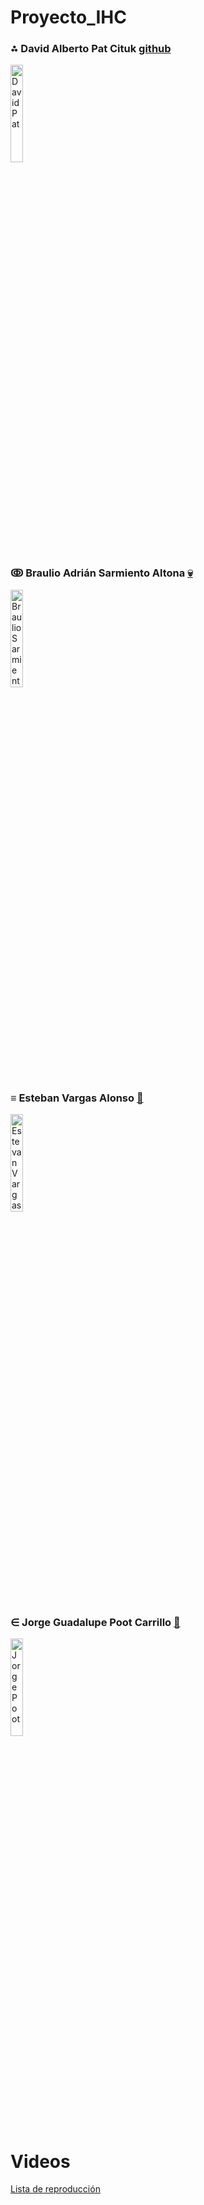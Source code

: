 # Proyecto_IHC

<h3 >⁂ David Alberto Pat Cituk <a href="https://github.com/IDPatI" target="_blank">
     github
</a></h3>

<img style="horizontal-align:center" width="20%" src="https://user-images.githubusercontent.com/95386020/187352524-56ab9f85-d414-4adb-b655-c4153a734a08.jpeg"
     alt="David Pat"
     />
     
<h3 >ↂ Braulio Adrián Sarmiento Altona <a href="https://github.com/Peopledbear52" target="_blank">
     💀
</a></h3>

<img style="horizontal-align:center" width="20%" src="https://user-images.githubusercontent.com/95386020/232571530-2870e43a-68b8-4f80-bb8c-73f0ac7ab010.jpg"
     alt="Braulio Sarmiento"
     />
     
     
<h3 >≡ Esteban Vargas Alonso <a href="https://github.com/Enrique325">
    🧿
</a></h3>

<img style="horizontal-align:center" width="20%" src="https://user-images.githubusercontent.com/95386020/214768574-504a17c1-75c6-4c12-8539-a3ca868a009b.png"
     alt="Estevan Vargas"
     />
     
<h3 >∈ Jorge Guadalupe Poot Carrillo <a href="https://github.com">
    🐔
</a></h3>

<img style="horizontal-align:center" width="20%" src="https://user-images.githubusercontent.com/95386020/214761791-e6b750fe-7ff1-4c0c-9d67-5d9e211f8a30.jpg"
     alt="Jorge Poot">

# Videos

<a href="https://www.youtube.com/watch?v=xpz5OAVTLpE&list=PLdET_LZlITTmSvBlahdOj3N_blzmAI_7e&ab_channel=DPat">Lista de reproducción</a>